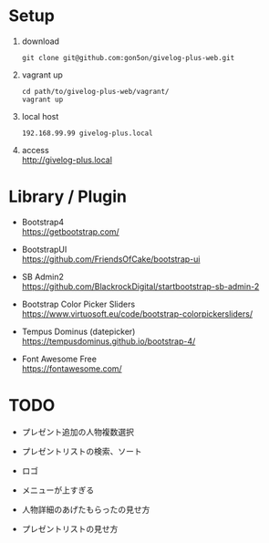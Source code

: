 # Setup

1. download
    ```
    git clone git@github.com:gon5on/givelog-plus-web.git
    ```
2. vagrant up
    ```
    cd path/to/givelog-plus-web/vagrant/
    vagrant up
    ```
3. local host
    ```
    192.168.99.99 givelog-plus.local
    ```
4. access  
http://givelog-plus.local


# Library / Plugin

* Bootstrap4  
https://getbootstrap.com/

* BootstrapUI  
https://github.com/FriendsOfCake/bootstrap-ui

* SB Admin2  
https://github.com/BlackrockDigital/startbootstrap-sb-admin-2

* Bootstrap Color Picker Sliders  
https://www.virtuosoft.eu/code/bootstrap-colorpickersliders/

* Tempus Dominus (datepicker)  
https://tempusdominus.github.io/bootstrap-4/

* Font Awesome Free  
https://fontawesome.com/


# TODO

* プレゼント追加の人物複数選択
* プレゼントリストの検索、ソート

* ロゴ
* メニューが上すぎる
* 人物詳細のあげたもらったの見せ方
* プレゼントリストの見せ方
